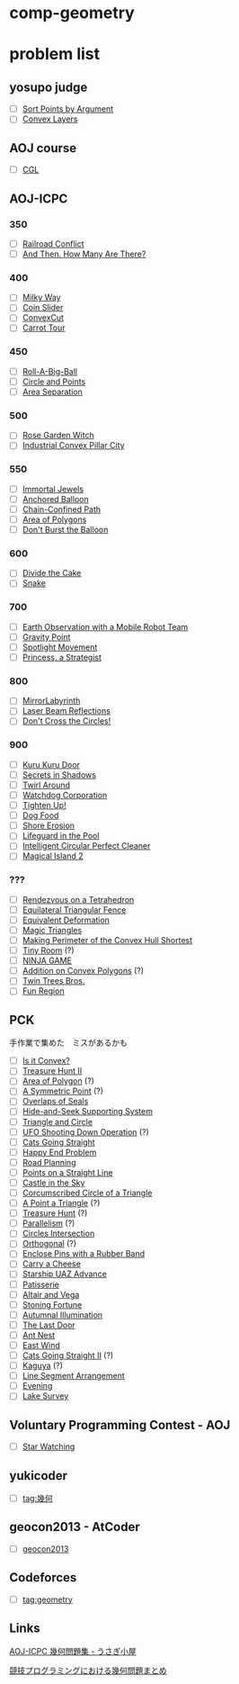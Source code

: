 # comp-geometry

# problem list

## yosupo judge
- [ ] [Sort Points by Argument](https://judge.yosupo.jp/problem/sort_points_by_argument)
- [ ] [Convex Layers](https://judge.yosupo.jp/problem/convex_layers_)

## AOJ course
- [ ] [CGL](https://onlinejudge.u-aizu.ac.jp/courses/library/4/CGL/all)

## AOJ-ICPC

### 350
- [ ] [Railroad Conflict](http://judge.u-aizu.ac.jp/onlinejudge/description.jsp?id=2003&lang=jp)
- [ ] [And Then. How Many Are There?](http://judge.u-aizu.ac.jp/onlinejudge/description.jsp?id=1175&lang=jp)

### 400
- [ ] [Milky Way](http://judge.u-aizu.ac.jp/onlinejudge/description.jsp?id=2402&lang=jp)
- [ ] [Coin Slider](http://judge.u-aizu.ac.jp/onlinejudge/description.jsp?id=2862)
- [ ] [ConvexCut](http://judge.u-aizu.ac.jp/onlinejudge/description.jsp?id=2442&lang=jp)
- [ ] [Carrot Tour](http://judge.u-aizu.ac.jp/onlinejudge/description.jsp?id=2233&lang=jp)

### 450
- [ ] [Roll-A-Big-Ball](http://judge.u-aizu.ac.jp/onlinejudge/description.jsp?id=1157&lang=jp)
- [ ] [Circle and Points](http://judge.u-aizu.ac.jp/onlinejudge/description.jsp?id=1132&lang=jp)
- [ ] [Area Separation](http://judge.u-aizu.ac.jp/onlinejudge/description.jsp?id=2009&lang=jp)

### 500
- [ ] [Rose Garden Witch](http://judge.u-aizu.ac.jp/onlinejudge/description.jsp?id=2310&lang=jp)
- [ ] [Industrial Convex Pillar City](http://judge.u-aizu.ac.jp/onlinejudge/description.jsp?id=2827&lang=jp)

### 550
- [ ] [Immortal Jewels](http://judge.u-aizu.ac.jp/onlinejudge/description.jsp?id=2201&lang=jp)
- [ ] [Anchored Balloon](http://judge.u-aizu.ac.jp/onlinejudge/description.jsp?id=1190&lang=jp)
- [ ] [Chain-Confined Path](http://judge.u-aizu.ac.jp/onlinejudge/description.jsp?id=1183&lang=jp)
- [ ] [Area of Polygons](http://judge.u-aizu.ac.jp/onlinejudge/description.jsp?id=1242)
- [ ] [Don't Burst the Balloon](http://judge.u-aizu.ac.jp/onlinejudge/description.jsp?id=1342)

### 600
- [ ] [Divide the Cake](http://judge.u-aizu.ac.jp/onlinejudge/description.jsp?id=2256&lang=jp)
- [ ] [Snake](http://judge.u-aizu.ac.jp/onlinejudge/description.jsp?id=2635&lang=jp)

### 700
- [ ] [Earth Observation with a Mobile Robot Team](http://judge.u-aizu.ac.jp/onlinejudge/description.jsp?id=1139&lang=jp)
- [ ] [Gravity Point](http://judge.u-aizu.ac.jp/onlinejudge/description.jsp?id=2626)
- [ ] [Spotlight Movement](http://judge.u-aizu.ac.jp/onlinejudge/description.jsp?id=2625)
- [ ] [Princess, a Strategist](http://judge.u-aizu.ac.jp/onlinejudge/description.jsp?id=2023&lang=jp)

### 800
- [ ] [MirrorLabyrinth](http://judge.u-aizu.ac.jp/onlinejudge/description.jsp?id=2514&lang=jp)
- [ ] [Laser Beam Reflections](http://judge.u-aizu.ac.jp/onlinejudge/description.jsp?id=1171&lang=jp)
- [ ] [Don't Cross the Circles!](http://judge.u-aizu.ac.jp/onlinejudge/description.jsp?id=1198&lang=jp)

### 900
- [ ] [Kuru Kuru Door](http://judge.u-aizu.ac.jp/onlinejudge/description.jsp?id=2705&lang=jp)
- [ ] [Secrets in Shadows](http://judge.u-aizu.ac.jp/onlinejudge/description.jsp?id=1146&lang=jp)
- [ ] [Twirl Around](http://judge.u-aizu.ac.jp/onlinejudge/description.jsp?id=1151&lang=jp)
- [ ] [Watchdog Corporation](http://judge.u-aizu.ac.jp/onlinejudge/description.jsp?id=1177&lang=jp)
- [ ] [Tighten Up!](http://judge.u-aizu.ac.jp/onlinejudge/description.jsp?id=1164&lang=jp)
- [ ] [Dog Food](http://judge.u-aizu.ac.jp/onlinejudge/description.jsp?id=2404&lang=jp)
- [ ] [Shore Erosion](http://judge.u-aizu.ac.jp/onlinejudge/description.jsp?id=2154&lang=jp)
- [ ] [Lifeguard in the Pool](http://judge.u-aizu.ac.jp/onlinejudge/description.jsp?id=2016&lang=jp)
- [ ] [Intelligent Circular Perfect Cleaner](http://judge.u-aizu.ac.jp/onlinejudge/description.jsp?id=2258&lang=jp)
- [ ] [Magical Island 2](http://judge.u-aizu.ac.jp/onlinejudge/description.jsp?id=2203&lang=jp)

### ???
- [ ] [Rendezvous on a Tetrahedron](http://judge.u-aizu.ac.jp/onlinejudge/description.jsp?id=1384)
- [ ] [Equilateral Triangular Fence](http://judge.u-aizu.ac.jp/onlinejudge/description.jsp?id=1629&lang=jp)
- [ ] [Equivalent Deformation](http://judge.u-aizu.ac.jp/onlinejudge/description.jsp?id=1623&lang=jp)
- [ ] [Magic Triangles](http://judge.u-aizu.ac.jp/onlinejudge/description.jsp?id=2908)
- [ ] [Making Perimeter of the Convex Hull Shortest](http://judge.u-aizu.ac.jp/onlinejudge/description.jsp?id=1381)
- [ ] [Tiny Room](http://judge.u-aizu.ac.jp/onlinejudge/description.jsp?id=2852) (?)
- [ ] [NINJA GAME](http://judge.u-aizu.ac.jp/onlinejudge/description.jsp?id=2888&lang=jp)
- [ ] [Addition on Convex Polygons](http://judge.u-aizu.ac.jp/onlinejudge/description.jsp?id=1639&lang=ja) (?)
- [ ] [Twin Trees Bros.](http://judge.u-aizu.ac.jp/onlinejudge/description.jsp?id=1403)
- [ ] [Fun Region](http://judge.u-aizu.ac.jp/onlinejudge/description.jsp?id=1409)

## PCK

手作業で集めた　ミスがあるかも

- [ ] [Is it Convex?](https://onlinejudge.u-aizu.ac.jp/challenges/sources/PCK/Prelim/0035?year=2004)
- [ ] [Treasure Hunt II](https://onlinejudge.u-aizu.ac.jp/challenges/sources/PCK/Prelim/0076?year=2005)
- [ ] [Area of Polygon](https://onlinejudge.u-aizu.ac.jp/challenges/sources/PCK/Prelim/0079?year=2005) (?)
- [ ] [A Symmetric Point](https://onlinejudge.u-aizu.ac.jp/challenges/sources/PCK/Prelim/0081?year=2005) (?)
- [ ] [Overlaps of Seals](https://onlinejudge.u-aizu.ac.jp/challenges/sources/PCK/Prelim/0090?year=2005)
- [ ] [Hide-and-Seek Supporting System](https://onlinejudge.u-aizu.ac.jp/challenges/sources/PCK/Prelim/0129?year=2006)
- [ ] [Triangle and Circle](https://onlinejudge.u-aizu.ac.jp/challenges/sources/PCK/Prelim/0153?year=2007)
- [ ] [UFO Shooting Down Operation](https://onlinejudge.u-aizu.ac.jp/challenges/sources/PCK/Prelim/0204?year=2009) (?)
- [ ] [Cats Going Straight](https://onlinejudge.u-aizu.ac.jp/challenges/sources/PCK/Prelim/0265?year=2012)
- [ ] [Happy End Problem](https://onlinejudge.u-aizu.ac.jp/challenges/sources/PCK/Prelim/0284?year=2013)
- [ ] [Road Planning](https://onlinejudge.u-aizu.ac.jp/challenges/sources/PCK/Prelim/0342?year=2016)
- [ ] [Points on a Straight Line](https://onlinejudge.u-aizu.ac.jp/challenges/sources/PCK/Prelim/0388?year=2018)
- [ ] [Castle in the Sky](https://onlinejudge.u-aizu.ac.jp/challenges/sources/PCK/Prelim/0412?year=2019)
- [ ] [Corcumscribed Circle of a Triangle](https://onlinejudge.u-aizu.ac.jp/challenges/sources/PCK/Final/0010?year=2003)
- [ ] [A Point a Triangle](https://onlinejudge.u-aizu.ac.jp/challenges/sources/PCK/Final/0012?year=2003) (?)
- [ ] [Treasure Hunt](https://onlinejudge.u-aizu.ac.jp/challenges/sources/PCK/Final/0016?year=2003) (?)
- [ ] [Parallelism](https://onlinejudge.u-aizu.ac.jp/challenges/sources/PCK/Final/0021?year=2003) (?)
- [ ] [Circles Intersection](https://onlinejudge.u-aizu.ac.jp/challenges/sources/PCK/Final/0023?year=2003)
- [ ] [Orthogonal](https://onlinejudge.u-aizu.ac.jp/challenges/sources/PCK/Final/0058?year=2004) (?)
- [ ] [Enclose Pins with a Rubber Band](https://onlinejudge.u-aizu.ac.jp/challenges/sources/PCK/Final/0068?year=2004)
- [ ] [Carry a Cheese](https://onlinejudge.u-aizu.ac.jp/challenges/sources/PCK/Final/0107?year=2005)
- [ ] [Starship UAZ Advance](https://onlinejudge.u-aizu.ac.jp/challenges/sources/PCK/Final/0115?year=2005)
- [ ] [Patisserie](https://onlinejudge.u-aizu.ac.jp/challenges/sources/PCK/Final/0120?year=2005)
- [ ] [Altair and Vega](https://onlinejudge.u-aizu.ac.jp/challenges/sources/PCK/Final/0143?year=2006)
- [ ] [Stoning Fortune](https://onlinejudge.u-aizu.ac.jp/challenges/sources/PCK/Final/0187?year=2008)
- [ ] [Autumnal Illumination](https://onlinejudge.u-aizu.ac.jp/challenges/sources/PCK/Final/0214?year=2009)
- [ ] [The Last Door](https://onlinejudge.u-aizu.ac.jp/challenges/sources/PCK/Final/0237?year=2010)
- [ ] [Ant Nest](https://onlinejudge.u-aizu.ac.jp/challenges/sources/PCK/Final/0253?year=2011)
- [ ] [East Wind](https://onlinejudge.u-aizu.ac.jp/challenges/sources/PCK/Final/0269?year=2012)
- [ ] [Cats Going Straight II](https://onlinejudge.u-aizu.ac.jp/challenges/sources/PCK/Final/0273?year=2012) (?)
- [ ] [Kaguya](https://onlinejudge.u-aizu.ac.jp/challenges/sources/PCK/Final/0311?year=2014) (?)
- [ ] [Line Segment Arrangement](https://onlinejudge.u-aizu.ac.jp/challenges/sources/PCK/Final/0333?year=2015)
- [ ] [Evening](https://onlinejudge.u-aizu.ac.jp/challenges/sources/PCK/Final/0356?year=2016)
- [ ] [Lake Survey](https://onlinejudge.u-aizu.ac.jp/challenges/sources/PCK/Final/0375?year=2017)

## Voluntary Programming Contest - AOJ

- [ ] [Star Watching](https://onlinejudge.u-aizu.ac.jp/challenges/sources/VPC/UTPC/2210?year=2010)

## yukicoder
- [ ] [tag:幾何](https://yukicoder.me/problems?tags=%E5%B9%BE%E4%BD%95)

## geocon2013 - AtCoder
- [ ] [geocon2013](https://atcoder.jp/contests/geocon2013)

## Codeforces
- [ ] [tag:geometry](http://codeforces.com/problemset?tags=geometry)

## Links
[AOJ-ICPC 幾何問題集 - うさぎ小屋](https://kimiyuki.net/writeup/algo/aoj/icpc-geometry-problems/)

[競技プログラミングにおける幾何問題まとめ](https://www.hamayanhamayan.com/entry/2018/02/27/105814)
